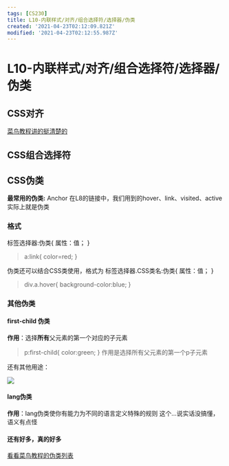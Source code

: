 ```yaml
---
tags: [CS230]
title: L10-内联样式/对齐/组合选择符/选择器/伪类
created: '2021-04-23T02:12:09.821Z'
modified: '2021-04-23T02:12:55.987Z'
---
```


# L10-内联样式/对齐/组合选择符/选择器/伪类
## CSS对齐
<a href="https://www.runoob.com/css/css-align.html">菜鸟教程讲的挺清楚的</a>

## CSS组合选择符


## CSS伪类
**最常用的伪类:** Anchor
在L8的链接中，我们用到的hover、link、visited、active实际上就是伪类
### 格式
标签选择器:伪类{
  属性：值；
}
> a:link{
  color=red;
}

伪类还可以结合CSS类使用，格式为
标签选择器.CSS类名:伪类{
  属性：值；
}
> div.a.hover{
  background-color:blue;
}

### 其他伪类
#### first-child 伪类
**作用**：选择**所有**父元素的第一个对应的子元素
> p:first-child{
  color:green;
}
作用是选择所有父元素的第一个p子元素

还有其他用途：

![](@attachment/Clipboard_2021-04-10-14-21-52.png)
#### lang伪类
**作用**：lang伪类使你有能力为不同的语言定义特殊的规则
这个...说实话没搞懂，语义有点怪

#### 还有好多，真的好多
<a href="https://www.runoob.com/css/css-pseudo-classes.html">看看菜鸟教程的伪类列表</a>




